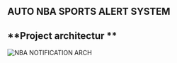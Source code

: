 ## **AUTO NBA SPORTS ALERT SYSTEM**

## **Project architectur **
![NBA NOTIFICATION ARCH](https://github.com/user-attachments/assets/0e31b93d-d6f9-4565-82c3-d455eba958d9)
